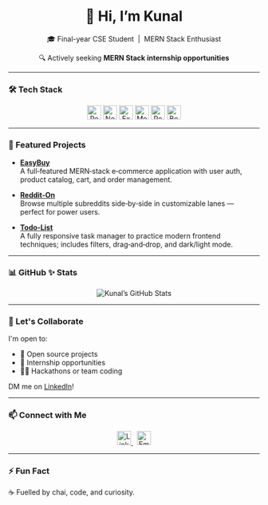 <div align="center">
  <h1>👋 Hi, I’m Kunal</h1>
  <p>🎓 Final-year CSE Student&nbsp;&nbsp;|&nbsp;&nbsp;MERN Stack Enthusiast</p>
  <p>🔍 Actively seeking <strong>MERN Stack internship opportunities</strong></p>
</div>

---

### 🛠️ Tech Stack

<p align="center">
  <img alt="React" src="https://img.shields.io/badge/React-20232A?logo=react&amp;logoColor=61DAFB" height="28"/>
  <img alt="Node.js" src="https://img.shields.io/badge/Node.js-339933?logo=node.js&amp;logoColor=white" height="28"/>
  <img alt="Express" src="https://img.shields.io/badge/Express-000000?logo=express&amp;logoColor=white" height="28"/>
  <img alt="MongoDB" src="https://img.shields.io/badge/MongoDB-47A248?logo=mongodb&amp;logoColor=white" height="28"/>
  <img alt="Redux" src="https://img.shields.io/badge/Redux-764ABC?logo=redux&amp;logoColor=white" height="28"/>
  <img alt="Bootstrap" src="https://img.shields.io/badge/Bootstrap-7952B3?logo=bootstrap&amp;logoColor=white" height="28"/>
</p>

---

### 🚀 Featured Projects

- [**EasyBuy**](https://github.com/KunalVChoudhary/EasyBuy)  
  A full‑featured MERN‑stack e‑commerce application with user auth, product catalog, cart, and order management.

- [**Reddit‑On**](https://github.com/KunalVChoudhary/Reddit-On)  
  Browse multiple subreddits side‑by‑side in customizable lanes — perfect for power users.

- [**Todo‑List**](https://github.com/KunalVChoudhary/Todo-List)  
  A fully responsive task manager to practice modern frontend techniques; includes filters, drag‑and‑drop, and dark/light mode.

---

### 📊 GitHub ✨ Stats

<p align="center">
  <img alt="Kunal’s GitHub Stats" src="https://github-readme-stats.vercel.app/api?username=KunalVChoudhary&show_icons=true&theme=tokyonight" />
</p>

---

### 🤝 Let's Collaborate
I'm open to:
- 🌱 Open source projects
- 🧪 Internship opportunities
- 👨‍💻 Hackathons or team coding

DM me on [LinkedIn](https://linkedin.com/in/kunal-vijayshree-choudhary)!

---

### 📫 Connect with Me

<p align="center">
  <a href="https://www.linkedin.com/in/kunal-vijayshree-choudhary/" target="_blank">
    <img alt="LinkedIn" src="https://img.shields.io/badge/LinkedIn-0077B5?logo=linkedin&amp;logoColor=white" height="28"/>
  </a>
  &nbsp;
  <a href="mailto:vijay.kunal.shree@gmail.com">
    <img alt="Email" src="https://img.shields.io/badge/Email-D14836?logo=gmail&amp;logoColor=white" height="28"/>
  </a>
</p>

---

### ⚡ Fun Fact

☕ Fuelled by chai, code, and curiosity.  

